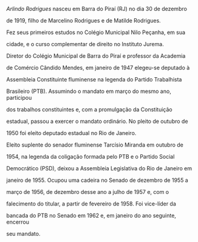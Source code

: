 

*Arlindo Rodrigues* nasceu em Barra do Piraí (RJ) no dia 30 de dezembro

de 1919, filho de Marcelino Rodrigues e de Matilde Rodrigues.



Fez seus primeiros estudos no Colégio Municipal Nilo Peçanha, em sua

cidade, e o curso complementar de direito no Instituto Jurema.



Diretor do Colégio Municipal de Barra do Piraí e professor da Academia

de Comércio Cândido Mendes, em janeiro de 1947 elegeu-se deputado à

Assembleia Constituinte fluminense na legenda do Partido Trabalhista

Brasileiro (PTB). Assumindo o mandato em março do mesmo ano, participou

dos trabalhos constituintes e, com a promulgação da Constituição

estadual, passou a exercer o mandato ordinário. No pleito de outubro de

1950 foi eleito deputado estadual no Rio de Janeiro.



Eleito suplente do senador fluminense Tarcísio Miranda em outubro de

1954, na legenda da coligação formada pelo PTB e o Partido Social

Democrático (PSD), deixou a Assembleia Legislativa do Rio de Janeiro em

janeiro de 1955. Ocupou uma cadeira no Senado de dezembro de 1955 a

março de 1956, de dezembro desse ano a julho de 1957 e, com o

falecimento do titular, a partir de fevereiro de 1958. Foi vice-líder da

bancada do PTB no Senado em 1962 e, em janeiro do ano seguinte, encerrou

seu mandato.



